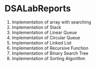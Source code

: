# DSALabReports

1. Implementation of array with searching
1. Implementation of Stack
1. Implementation of Linear Queue
1. Implementation of Circular Queue
1. Implementation of Linked List
1. Implementation of Recursive Function
1. Implementation of Binary Search Tree
1. Implementation of Sorting Algorithm

